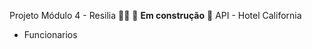 
Projeto Módulo 4 - Resilia  :woman_technologist:
🚧 **Em construção** 🚧
API - Hotel California 
- Funcionarios 